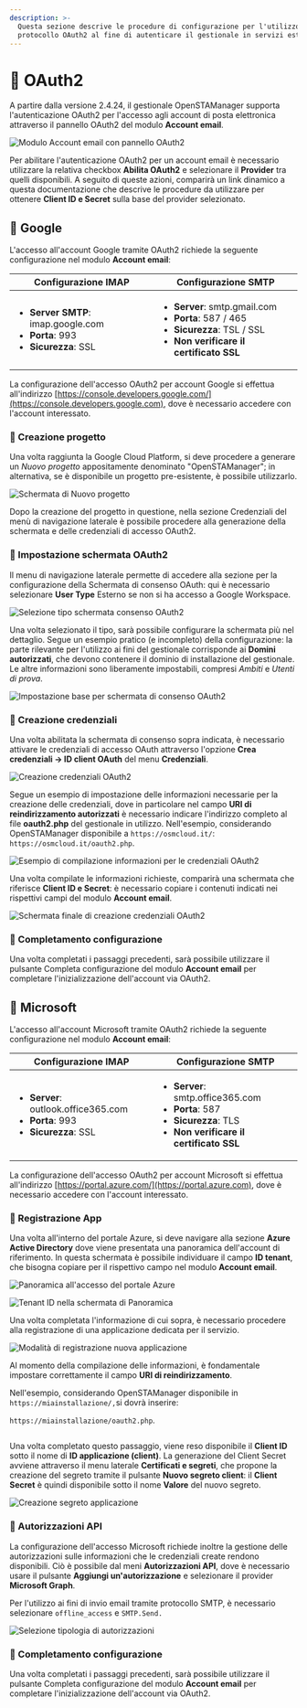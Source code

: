 ```yaml
---
description: >-
  Questa sezione descrive le procedure di configurazione per l'utilizzo del
  protocollo OAuth2 al fine di autenticare il gestionale in servizi esterni
---
```


# 📙 OAuth2

A partire dalla versione 2.4.24, il gestionale OpenSTAManager supporta l'autenticazione OAuth2 per l'accesso agli account di posta elettronica attraverso il pannello OAuth2 del modulo **Account email**.

![Modulo Account email con pannello OAuth2](<../.gitbook/assets/image (68).png>)

Per abilitare l'autenticazione OAuth2 per un account email è necessario utilizzare la relativa checkbox **Abilita OAuth2** e selezionare il **Provider** tra quelli disponibili. A seguito di queste azioni, comparirà un link dinamico a questa documentazione che descrive le procedure da utilizzare per ottenere **Client ID e Secret** sulla base del provider selezionato.

## 📙 Google

L'accesso all'account Google tramite OAuth2 richiede la seguente configurazione nel modulo **Account email**:

| **Configurazione IMAP**                                                                                                                     | **Configurazione SMTP**                                                                                                                                                                                      |
| ------------------------------------------------------------------------------------------------------------------------------------------- | ------------------------------------------------------------------------------------------------------------------------------------------------------------------------------------------------------------ |
| <ul><li><strong>Server SMTP</strong>: imap.google.com</li><li><strong>Porta</strong>: 993</li><li><strong>Sicurezza</strong>: SSL</li></ul> | <ul><li><strong>Server</strong>: smtp.gmail.com</li><li><strong>Porta</strong>: 587 / 465</li><li><strong>Sicurezza</strong>: TSL / SSL</li><li><strong>Non verificare il certificato SSL</strong></li></ul> |

La configurazione dell'accesso OAuth2 per account Google si effettua all'indirizzo [https://console.developers.google.com/](https://console.developers.google.com), dove è necessario accedere con l'account interessato.

### 📙 Creazione progetto

Una volta raggiunta la Google Cloud Platform, si deve procedere a generare un _Nuovo progetto_ appositamente denominato "OpenSTAManager"; in alternativa, se è disponibile un progetto pre-esistente, è possibile utilizzarlo.

![Schermata di Nuovo progetto](<../.gitbook/assets/image (74).png>)

Dopo la creazione del progetto in questione, nella sezione Credenziali del menù di navigazione laterale è possibile procedere alla generazione della schermata e delle credenziali di accesso OAuth2.

### 📙 Impostazione schermata OAuth2

Il menu di navigazione laterale permette di accedere alla sezione per la configurazione della Schermata di consenso OAuth: qui è necessario selezionare **User Type** Esterno se non si ha accesso a Google Workspace.

![Selezione tipo schermata consenso OAuth2](<../.gitbook/assets/Immagine 2021-07-26 150911.png>)

Una volta selezionato il tipo, sarà possibile configurare la schermata più nel dettaglio. Segue un esempio pratico (e incompleto) della configurazione: la parte rilevante per l'utilizzo ai fini del gestionale corrisponde ai **Domini autorizzati**, che devono contenere il dominio di installazione del gestionale. Le altre informazioni sono liberamente impostabili, compresi _Ambiti_ e _Utenti di prova_.

![Impostazione base per schermata di consenso OAuth2](<../.gitbook/assets/consenso (1).png>)

### 📙 Creazione credenziali

Una volta abilitata la schermata di consenso sopra indicata, è necessario attivare le credenziali di accesso OAuth attraverso l'opzione **Crea credenziali -> ID client OAuth** del menu **Credenziali**.

![Creazione credenziali OAuth2](<../.gitbook/assets/Immagine 2021-07-26 150634.png>)

Segue un esempio di impostazione delle informazioni necessarie per la creazione delle credenziali, dove in particolare nel campo **URI di reindirizzamento autorizzati** è necessario indicare l'indirizzo completo al file **oauth2.php** del gestionale in utilizzo. Nell'esempio, considerando OpenSTAManager disponibile a `https://osmcloud.it/`: `https://osmcloud.it/oauth2.php`.

![Esempio di compilazione informazioni per le credenziali OAuth2](<../.gitbook/assets/image (15) (1).png>)

Una volta compilate le informazioni richieste, comparirà una schermata che riferisce **Client ID e Secret**: è necessario copiare i contenuti indicati nei rispettivi campi del modulo **Account email**.

![Schermata finale di creazione credenziali OAuth2](../.gitbook/assets/creato.png)

### 📙 Completamento configurazione

Una volta completati i passaggi precedenti, sarà possibile utilizzare il pulsante Completa configurazione del modulo **Account email** per completare l'inizializzazione dell'account via OAuth2.

## 📙 Microsoft

L'accesso all'account Microsoft tramite OAuth2 richiede la seguente configurazione nel modulo **Account email**:

| **Configurazione IMAP**                                                                                                                      | **Configurazione SMTP**                                                                                                                                                                              |
| -------------------------------------------------------------------------------------------------------------------------------------------- | ---------------------------------------------------------------------------------------------------------------------------------------------------------------------------------------------------- |
| <ul><li><strong>Server</strong>: outlook.office365.com</li><li><strong>Porta</strong>: 993</li><li><strong>Sicurezza</strong>: SSL</li></ul> | <ul><li><strong>Server</strong>: smtp.office365.com</li><li><strong>Porta</strong>: 587</li><li><strong>Sicurezza</strong>: TLS</li><li><strong>Non verificare il certificato SSL</strong></li></ul> |

La configurazione dell'accesso OAuth2 per account Microsoft si effettua all'indirizzo [https://portal.azure.com/](https://portal.azure.com), dove è necessario accedere con l'account interessato.

### 📙 Registrazione App

Una volta all'interno del portale Azure, si deve navigare alla sezione **Azure Active Directory** dove viene presentata una panoramica dell'account di riferimento. In questa schermata è possibile individuare il campo **ID tenant**, che bisogna copiare per il rispettivo campo nel modulo **Account email**.

![Panoramica all'accesso del portale Azure](../.gitbook/assets/active-directory.png)

![Tenant ID nella schermata di Panoramica](../.gitbook/assets/tenant.png)

Una volta completata l'informazione di cui sopra, è necessario procedere alla registrazione di una applicazione dedicata per il servizio.

![Modalità di registrazione nuova applicazione](../.gitbook/assets/registra.png)

Al momento della compilazione delle informazioni, è fondamentale impostare correttamente il campo **URI di reindirizzamento**.

Nell'esempio, considerando OpenSTAManager disponibile in `https://miainstallazione/,`si dovrà inserire:

&#x20;`https://miainstallazione/oauth2.php`.

<figure><img src="../.gitbook/assets/spaces_udbmyQrl0FL3lcDlHZWD_uploads_MVHHqiAe9HFUPmpML3DJ_dati (1).png" alt=""><figcaption></figcaption></figure>

Una volta completato questo passaggio, viene reso disponibile il **Client ID** sotto il nome di **ID applicazione (client)**. La generazione del Client Secret avviene attraverso il menu laterale **Certificati e segreti**, che propone la creazione del segreto tramite il pulsante **Nuovo segreto client**: il **Client Secret** è quindi disponibile sotto il nome **Valore** del nuovo segreto.

![Creazione segreto applicazione](../.gitbook/assets/segreto.png)

### 📙 Autorizzazioni API

La configurazione dell'accesso Microsoft richiede inoltre la gestione delle autorizzazioni sulle informazioni che le credenziali create rendono disponibili. Ciò è possibile dal meni **Autorizzazioni API**, dove è necessario usare il pulsante **Aggiungi un'autorizzazione** e selezionare il provider **Microsoft Graph**.

Per l'utilizzo ai fini di invio email tramite protocollo SMTP, è necessario selezionare `offline_access` e `SMTP.Send.`

![Selezione tipologia di autorizzazioni](../.gitbook/assets/api.png)

### 📙 Completamento configurazione

Una volta completati i passaggi precedenti, sarà possibile utilizzare il pulsante Completa configurazione del modulo **Account email** per completare l'inizializzazione dell'account via OAuth2.
